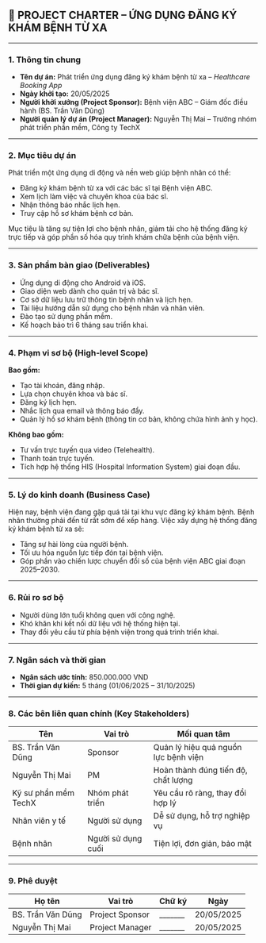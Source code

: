 
## 📄 **PROJECT CHARTER – ỨNG DỤNG ĐĂNG KÝ KHÁM BỆNH TỪ XA**

---

### **1. Thông tin chung**

* **Tên dự án:** Phát triển ứng dụng đăng ký khám bệnh từ xa – *Healthcare Booking App*
* **Ngày khởi tạo:** 20/05/2025
* **Người khởi xướng (Project Sponsor):** Bệnh viện ABC – Giám đốc điều hành (BS. Trần Văn Dũng)
* **Người quản lý dự án (Project Manager):** Nguyễn Thị Mai – Trưởng nhóm phát triển phần mềm, Công ty TechX

---

### **2. Mục tiêu dự án**

Phát triển một ứng dụng di động và nền web giúp bệnh nhân có thể:

* Đăng ký khám bệnh từ xa với các bác sĩ tại Bệnh viện ABC.
* Xem lịch làm việc và chuyên khoa của bác sĩ.
* Nhận thông báo nhắc lịch hẹn.
* Truy cập hồ sơ khám bệnh cơ bản.

Mục tiêu là tăng sự tiện lợi cho bệnh nhân, giảm tải cho hệ thống đăng ký trực tiếp và góp phần số hóa quy trình khám chữa bệnh của bệnh viện.

---

### **3. Sản phẩm bàn giao (Deliverables)**

* Ứng dụng di động cho Android và iOS.
* Giao diện web dành cho quản trị và bác sĩ.
* Cơ sở dữ liệu lưu trữ thông tin bệnh nhân và lịch hẹn.
* Tài liệu hướng dẫn sử dụng cho bệnh nhân và nhân viên.
* Đào tạo sử dụng phần mềm.
* Kế hoạch bảo trì 6 tháng sau triển khai.

---

### **4. Phạm vi sơ bộ (High-level Scope)**

**Bao gồm:**

* Tạo tài khoản, đăng nhập.
* Lựa chọn chuyên khoa và bác sĩ.
* Đăng ký lịch hẹn.
* Nhắc lịch qua email và thông báo đẩy.
* Quản lý hồ sơ khám bệnh (thông tin cơ bản, không chứa hình ảnh y học).

**Không bao gồm:**

* Tư vấn trực tuyến qua video (Telehealth).
* Thanh toán trực tuyến.
* Tích hợp hệ thống HIS (Hospital Information System) giai đoạn đầu.

---

### **5. Lý do kinh doanh (Business Case)**

Hiện nay, bệnh viện đang gặp quá tải tại khu vực đăng ký khám bệnh. Bệnh nhân thường phải đến từ rất sớm để xếp hàng. Việc xây dựng hệ thống đăng ký khám bệnh từ xa sẽ:

* Tăng sự hài lòng của người bệnh.
* Tối ưu hóa nguồn lực tiếp đón tại bệnh viện.
* Góp phần vào chiến lược chuyển đổi số của bệnh viện ABC giai đoạn 2025–2030.

---

### **6. Rủi ro sơ bộ**

* Người dùng lớn tuổi không quen với công nghệ.
* Khó khăn khi kết nối dữ liệu với hệ thống hiện tại.
* Thay đổi yêu cầu từ phía bệnh viện trong quá trình triển khai.

---

### **7. Ngân sách và thời gian**

* **Ngân sách ước tính:** 850.000.000 VND
* **Thời gian dự kiến:** 5 tháng (01/06/2025 – 31/10/2025)

---

### **8. Các bên liên quan chính (Key Stakeholders)**

| Tên                  | Vai trò            | Mối quan tâm                         |
| -------------------- | ------------------ | ------------------------------------ |
| BS. Trần Văn Dũng    | Sponsor            | Quản lý hiệu quả nguồn lực bệnh viện |
| Nguyễn Thị Mai       | PM                 | Hoàn thành đúng tiến độ, chất lượng  |
| Kỹ sư phần mềm TechX | Nhóm phát triển    | Yêu cầu rõ ràng, thay đổi hợp lý     |
| Nhân viên y tế       | Người sử dụng      | Dễ sử dụng, hỗ trợ nghiệp vụ         |
| Bệnh nhân            | Người sử dụng cuối | Tiện lợi, đơn giản, bảo mật          |

---

### **9. Phê duyệt**

| Họ tên            | Vai trò         | Chữ ký         | Ngày       |
| ----------------- | --------------- | -------------- | ---------- |
| BS. Trần Văn Dũng | Project Sponsor | \_\_\_\_\_\_\_ | 20/05/2025 |
| Nguyễn Thị Mai    | Project Manager | \_\_\_\_\_\_\_ | 20/05/2025 |

